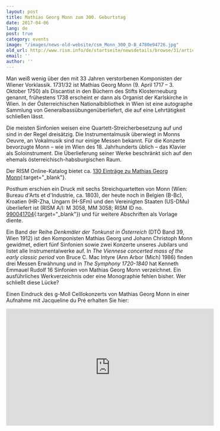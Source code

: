 ```yaml
---
layout: post
title: Mathias Georg Monn zum 300. Geburtstag
date: 2017-04-06
lang: de
post: true
category: events
image: "/images/news-old-website/csm_Monn_300_D-B_4780e94726.jpg"
old_url: http://www.rism.info/de/startseite/newsdetails/browse/31/article/64/mathias-georg-monn-at-300.html
email: ''
author: ''
---
```


Man weiß wenig über den mit 33 Jahren verstorbenen Komponisten der Wiener Vorklassik. 1731/32 ist Mathias Georg Monn (9. April 1717 – 3. Oktober 1750) als Discantist in den Büchern des Stifts Klosterneuburg genannt, frühestens 1738 erscheint er dann als Organist der Karlskirche in Wien. In der Österreichischen Nationalbibliothek in Wien ist eine autographe Sammlung von Generalbassübungenüberliefert, die auf eine Lehrtätigkeit schließen lässt.

Die meisten Sinfonien weisen eine Quartett-Streicherbesetzung auf und sind in der Regel dreisätzig. Die Instrumentalmusik überwiegt in Monns Oeuvre, an Vokalmusik sind nur einige Messen bekannt. Für die Konzerte bevorzugte Monn – wie im Wien des 18. Jahrhunderts üblich – das Klavier als Soloinstrument. Die Überlieferung seiner Werke beschränkt sich auf den ehemals österreichisch-habsburgischen Raum.

Der RISM Online-Katalog bietet ca. [130 Einträge zu Mathias Georg Monn](https://opac.rism.info/search?View=rism&author=Mathias+Monn){:target="_blank"}.

Posthum erschien ein Druck mit sechs Streichquartetten von Monn (Wien: Bureau d'Arts et d'Industrie, ca. 1803), der heute noch in Belgien (B-Bc), Kroatien (HR-Zha, Ungarn (H-SFm) und den Vereinigten Staaten (US-DMu) überliefert ist (RISM A/I: M 3058, MM 3058; RISM ID no. [990041704](https://opac.rism.info/search?id=00000990041704){:target="_blank"}) und für weitere Abschriften als Vorlage diente.

Ein Band der Reihe _Denkmäler der Tonkunst in Österreich_ (DTÖ Band 39, Wien 1912) ist den Komponisten Mathias Georg und Johann Christoph Monn gewidmet, ediert fünf Sinfonien sowie zwei Konzerte unseres Jubilars und listet alle Instrumentalwerke auf. In _The Viennese concerted mass of the early classic period_ von Bruce C. Mac Intyre (Ann Arbor (Mich) 1986) finden drei Messen Erwähnung und in _The Symphony 1720-1840_ hat Kenneth Emmauel Rudolf 16 Sinfonien von Mathias Georg Monn verzeichnet. Ein ausführliches Werkverzeichnis oder eine Monographie fehlen bisher. Wer schließt diese Lücke?


Einen Eindruck des g-Moll Celllokonzerts von Mathias Georg Monn in einer Aufnahme mit Jacqueline du Pré erhalten Sie hier:

<iframe width="560" height="315" src="https://www.youtube.com/embed/Jo35eBBCkK0" frameborder="0" allowfullscreen></iframe>